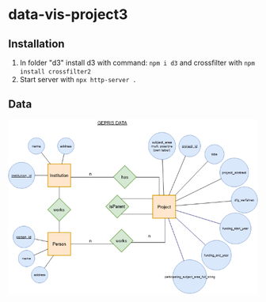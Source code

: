 # data-vis-project3


## Installation

1. In folder "d3" install d3 with command: `npm i d3` and crossfilter with `npm install crossfilter2` 
2. Start server with `npx http-server .`


## Data

![](gepris_data_er.png)
